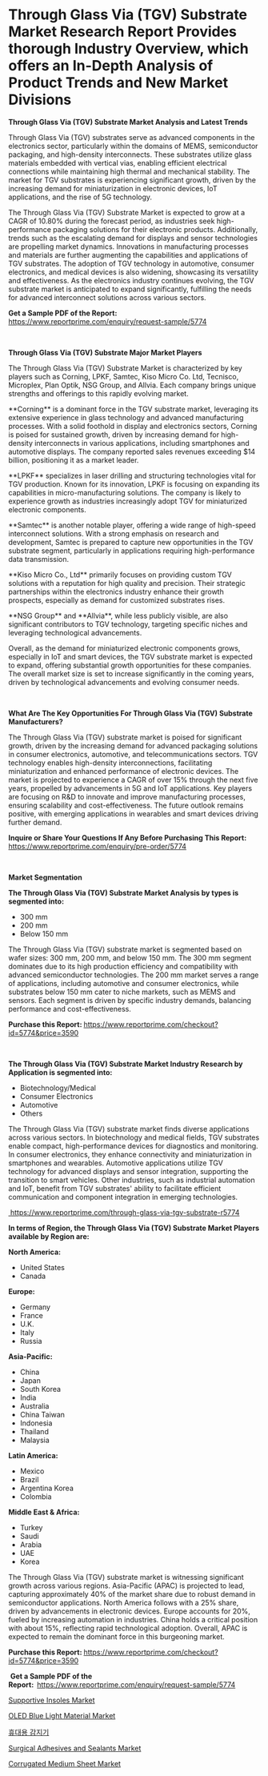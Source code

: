 <p><h1>Through Glass Via (TGV) Substrate Market Research Report Provides thorough Industry Overview, which offers an In-Depth Analysis of Product Trends and New Market Divisions</h1></p><p><strong>Through Glass Via (TGV) Substrate Market Analysis and Latest Trends</strong></p>
<p><p>Through Glass Via (TGV) substrates serve as advanced components in the electronics sector, particularly within the domains of MEMS, semiconductor packaging, and high-density interconnects. These substrates utilize glass materials embedded with vertical vias, enabling efficient electrical connections while maintaining high thermal and mechanical stability. The market for TGV substrates is experiencing significant growth, driven by the increasing demand for miniaturization in electronic devices, IoT applications, and the rise of 5G technology.</p><p>The Through Glass Via (TGV) Substrate Market is expected to grow at a CAGR of 10.80% during the forecast period, as industries seek high-performance packaging solutions for their electronic products. Additionally, trends such as the escalating demand for displays and sensor technologies are propelling market dynamics. Innovations in manufacturing processes and materials are further augmenting the capabilities and applications of TGV substrates. The adoption of TGV technology in automotive, consumer electronics, and medical devices is also widening, showcasing its versatility and effectiveness. As the electronics industry continues evolving, the TGV substrate market is anticipated to expand significantly, fulfilling the needs for advanced interconnect solutions across various sectors.</p></p>
<p><strong>Get a Sample PDF of the Report:&nbsp;</strong> <a href="https://www.reportprime.com/enquiry/request-sample/5774">https://www.reportprime.com/enquiry/request-sample/5774</a></p>
<p>&nbsp;</p>
<p><strong>Through Glass Via (TGV) Substrate Major Market Players</strong></p>
<p><p>The Through Glass Via (TGV) Substrate Market is characterized by key players such as Corning, LPKF, Samtec, Kiso Micro Co. Ltd, Tecnisco, Microplex, Plan Optik, NSG Group, and Allvia. Each company brings unique strengths and offerings to this rapidly evolving market.</p><p>**Corning** is a dominant force in the TGV substrate market, leveraging its extensive experience in glass technology and advanced manufacturing processes. With a solid foothold in display and electronics sectors, Corning is poised for sustained growth, driven by increasing demand for high-density interconnects in various applications, including smartphones and automotive displays. The company reported sales revenues exceeding $14 billion, positioning it as a market leader.</p><p>**LPKF** specializes in laser drilling and structuring technologies vital for TGV production. Known for its innovation, LPKF is focusing on expanding its capabilities in micro-manufacturing solutions. The company is likely to experience growth as industries increasingly adopt TGV for miniaturized electronic components.</p><p>**Samtec** is another notable player, offering a wide range of high-speed interconnect solutions. With a strong emphasis on research and development, Samtec is prepared to capture new opportunities in the TGV substrate segment, particularly in applications requiring high-performance data transmission.</p><p>**Kiso Micro Co., Ltd** primarily focuses on providing custom TGV solutions with a reputation for high quality and precision. Their strategic partnerships within the electronics industry enhance their growth prospects, especially as demand for customized substrates rises.</p><p>**NSG Group** and **Allvia**, while less publicly visible, are also significant contributors to TGV technology, targeting specific niches and leveraging technological advancements.</p><p>Overall, as the demand for miniaturized electronic components grows, especially in IoT and smart devices, the TGV substrate market is expected to expand, offering substantial growth opportunities for these companies. The overall market size is set to increase significantly in the coming years, driven by technological advancements and evolving consumer needs.</p></p>
<p>&nbsp;</p>
<p><strong>What Are The Key Opportunities For Through Glass Via (TGV) Substrate Manufacturers?</strong></p>
<p><p>The Through Glass Via (TGV) substrate market is poised for significant growth, driven by the increasing demand for advanced packaging solutions in consumer electronics, automotive, and telecommunications sectors. TGV technology enables high-density interconnections, facilitating miniaturization and enhanced performance of electronic devices. The market is projected to experience a CAGR of over 15% through the next five years, propelled by advancements in 5G and IoT applications. Key players are focusing on R&D to innovate and improve manufacturing processes, ensuring scalability and cost-effectiveness. The future outlook remains positive, with emerging applications in wearables and smart devices driving further demand.</p></p>
<p><strong>Inquire or Share Your Questions If Any Before Purchasing This Report:</strong> <a href="https://www.reportprime.com/enquiry/pre-order/5774">https://www.reportprime.com/enquiry/pre-order/5774</a></p>
<p>&nbsp;</p>
<p><strong>Market Segmentation</strong></p>
<p><strong>The Through Glass Via (TGV) Substrate Market Analysis by types is segmented into:</strong></p>
<p><ul><li>300 mm</li><li>200 mm</li><li>Below 150 mm</li></ul></p>
<p><p>The Through Glass Via (TGV) substrate market is segmented based on wafer sizes: 300 mm, 200 mm, and below 150 mm. The 300 mm segment dominates due to its high production efficiency and compatibility with advanced semiconductor technologies. The 200 mm market serves a range of applications, including automotive and consumer electronics, while substrates below 150 mm cater to niche markets, such as MEMS and sensors. Each segment is driven by specific industry demands, balancing performance and cost-effectiveness.</p></p>
<p><strong>Purchase this Report:&nbsp;</strong><a href="https://www.reportprime.com/checkout?id=5774&price=3590">https://www.reportprime.com/checkout?id=5774&price=3590</a></p>
<p>&nbsp;</p>
<p><strong>The Through Glass Via (TGV) Substrate Market Industry Research by Application is segmented into:</strong></p>
<p><ul><li>Biotechnology/Medical</li><li>Consumer Electronics</li><li>Automotive</li><li>Others</li></ul></p>
<p><p>The Through Glass Via (TGV) substrate market finds diverse applications across various sectors. In biotechnology and medical fields, TGV substrates enable compact, high-performance devices for diagnostics and monitoring. In consumer electronics, they enhance connectivity and miniaturization in smartphones and wearables. Automotive applications utilize TGV technology for advanced displays and sensor integration, supporting the transition to smart vehicles. Other industries, such as industrial automation and IoT, benefit from TGV substrates' ability to facilitate efficient communication and component integration in emerging technologies.</p></p>
<p><a href="https://www.reportprime.com/through-glass-via-tgv-substrate-r5774">&nbsp;https://www.reportprime.com/through-glass-via-tgv-substrate-r5774</a></p>
<p><strong>In terms of Region, the Through Glass Via (TGV) Substrate Market Players available by Region are:</strong></p>
<p>
    <p> <strong> North America: </strong>
        <ul>
            <li>United States</li>
            <li>Canada</li>
        </ul>
        </p> 
    <p> <strong> Europe: </strong>
        <ul>
            <li>Germany</li>
            <li>France</li>
            <li>U.K.</li>
            <li>Italy</li>
            <li>Russia</li>
        </ul>
        </p> 
    <p> <strong> Asia-Pacific: </strong>
        <ul>
            <li>China</li>
            <li>Japan</li>
            <li>South Korea</li>
            <li>India</li>
            <li>Australia</li>
            <li>China Taiwan</li>
            <li>Indonesia</li>
            <li>Thailand</li>
            <li>Malaysia</li>
        </ul>
        </p> 
    <p> <strong> Latin America: </strong>
        <ul>
            <li>Mexico</li>
            <li>Brazil</li>
            <li>Argentina Korea</li>
            <li>Colombia</li>
        </ul>
        </p> 
    <p> <strong> Middle East & Africa: </strong>
        <ul>
            <li>Turkey</li>
            <li>Saudi</li>
            <li>Arabia</li>
            <li>UAE</li>
            <li>Korea</li>
        </ul>
    </p>
    </p>
<p><p>The Through Glass Via (TGV) substrate market is witnessing significant growth across various regions. Asia-Pacific (APAC) is projected to lead, capturing approximately 40% of the market share due to robust demand in semiconductor applications. North America follows with a 25% share, driven by advancements in electronic devices. Europe accounts for 20%, fueled by increasing automation in industries. China holds a critical position with about 15%, reflecting rapid technological adoption. Overall, APAC is expected to remain the dominant force in this burgeoning market.</p></p>
<p><strong>Purchase this Report: </strong><a href="https://www.reportprime.com/checkout?id=5774&price=3590">https://www.reportprime.com/checkout?id=5774&price=3590</a></p>
<p>&nbsp;<strong>Get a Sample PDF of the Report:&nbsp;&nbsp;</strong><a href="https://www.reportprime.com/enquiry/request-sample/5774">https://www.reportprime.com/enquiry/request-sample/5774</a></p>
<p><strong></strong></p>
<p><p><a href="https://www.linkedin.com/pulse/global-supportive-insoles-market-size-share-analysis-product-b3bxc?trackingId=LS%2B5UUTeRDqNUFO08Tmg1w%3D%3D">Supportive Insoles Market</a></p><p><a href="https://medium.com/@willowbruen/what-are-the-growth-opportunities-and-challenges-in-the-oled-blue-light-material-market-4343aaa95c13">OLED Blue Light Material Market</a></p><p><a href="https://medium.com/@percymckty3ytenzie89676/%ED%95%B8%EB%93%9C%ED%97%AC%EB%93%9C-%ED%83%90%EC%A7%80%EA%B8%B0-%EC%8B%9C%EC%9E%A5-%EC%A0%84%EB%A7%9D-%EB%B0%8F-2024%EB%85%84%EB%B6%80%ED%84%B0-2031%EB%85%84%EA%B9%8C%EC%A7%80%EC%9D%98-%EC%98%88%EC%B8%A1-c6a6384d95b5">휴대용 감지기</a></p><p><a href="https://www.linkedin.com/pulse/surgical-adhesives-sealants-market-revolution-2024-2031-ymwxc?trackingId=boe8XoTtQGmXptEUDWBmZQ%3D%3D">Surgical Adhesives and Sealants Market</a></p><p><a href="https://issuu.com/reportprime-2/docs/corrugated-medium-sheet-market-size_8dd2c335bc89f1">Corrugated Medium Sheet Market</a></p></p>